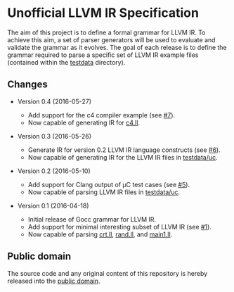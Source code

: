 # Unofficial LLVM IR Specification

The aim of this project is to define a formal grammar for LLVM IR. To achieve this aim, a set of parser generators will be used to evaluate and validate the grammar as it evolves. The goal of each release is to define the grammar required to parse a specific set of LLVM IR example files (contained within the [testdata](testdata/) directory).

## Changes

* Version 0.4 (2016-05-27)
    - Add support for the c4 compiler example (see [#7](https://github.com/llir/spec/issues/7)).
    - Now capable of generating IR for [c4.ll](testdata/c4/c4.ll).

* Version 0.3 (2016-05-26)
    - Generate IR for version 0.2 LLVM IR language constructs (see [#6](https://github.com/llir/spec/issues/6)).
    - Now capable of generating IR for the LLVM IR files in [testdata/uc](testdata/uc).

* Version 0.2 (2016-05-10)
    - Add support for Clang output of µC test cases (see [#5](https://github.com/llir/spec/issues/5)).
    - Now capable of parsing LLVM IR files in [testdata/uc](testdata/uc).

* Version 0.1 (2016-04-18)
    - Initial release of Gocc grammar for LLVM IR.
    - Add support for minimal interesting subset of LLVM IR (see [#1](https://github.com/llir/spec/issues/1)).
    - Now capable of parsing [crt.ll](testdata/crt.ll), [rand.ll](testdata/rand.ll), and [main1.ll](testdata/main1.ll).

## Public domain

The source code and any original content of this repository is hereby released into the [public domain].

[public domain]: https://creativecommons.org/publicdomain/zero/1.0/

